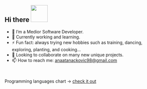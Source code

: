 
<h2> Hi there <img src="https://media.giphy.com/media/mGcNjsfWAjY5AEZNw6/giphy.gif" width="55"> </h2>


- 🔭 I’m a Medior Software Developer.
- 🌱 Currently working and learning.
- ⚡ Fun fact: always trying new hobbies such as training, dancing, exploring, planting, and cooking...
- 👯 Looking to collaborate on many new unique projects.
- 📫 How to reach me: anaatanackovic98@gmail.com

<br/>

Programming languages chart -> [check it out](http://ionicabizau.github.io/github-profile-languages/?user=Ana00000)

<br/>
